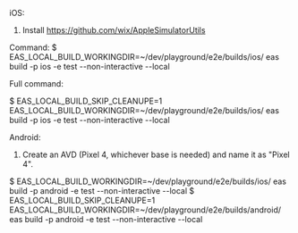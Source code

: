 iOS:

1. Install https://github.com/wix/AppleSimulatorUtils

Command:
$ EAS_LOCAL_BUILD_WORKINGDIR=~/dev/playground/e2e/builds/ios/ eas build -p ios -e test --non-interactive --local

Full command:

$ EAS_LOCAL_BUILD_SKIP_CLEANUPE=1 EAS_LOCAL_BUILD_WORKINGDIR=~/dev/playground/e2e/builds/ios/ eas build -p ios -e test --non-interactive --local


Android:

1. Create an AVD (Pixel 4, whichever base is needed) and name it as "Pixel 4".

$ EAS_LOCAL_BUILD_WORKINGDIR=~/dev/playground/e2e/builds/ios/ eas build -p android -e test --non-interactive --local
$ EAS_LOCAL_BUILD_SKIP_CLEANUPE=1 EAS_LOCAL_BUILD_WORKINGDIR=~/dev/playground/e2e/builds/android/ eas build -p android -e test --non-interactive --local
